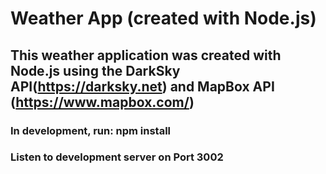 # Weather App (created with Node.js)

## This weather application was created with Node.js using the DarkSky API(https://darksky.net) and MapBox API (https://www.mapbox.com/)

### In development, run: npm install

### Listen to development server on Port 3002
